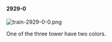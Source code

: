#### 2929-0
![train-2929-0-0.png](https://github.com/lil-lab/nlvr/raw/master/nlvr/train/images/41/train-2929-0-0.png "train-2929-0-0.png")

One of the three tower have two colors.